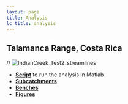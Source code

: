 ```yaml
---
layout: page
title: Analysis
lc_title: analysis
---
```


## Talamanca Range, Costa Rica

//   ![IndianCreek_Test2_streamlines](https://raw.githubusercontent.com/cstarknyc/slm/master/sphinx/images/IndianCreek_Test2_streamlines.png)

  * [**Script**](/PHtools/Analysis/CostaRica.m) to run the analysis in Matlab
  * [**Subcatchments**](/PHanalysis/CostaRica/Subcatchments)
  * [**Benches**](/PHanalysis/CostaRica/PHBs) 
  * [**Figures**](/PHanalysis/CostaRica/Figures) 


